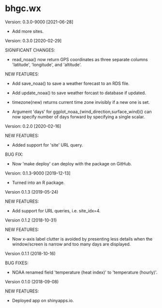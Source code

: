 bhgc.wx
=======

Version: 0.3.0-9000 [2021-06-28]

 * Add more sites.
 

Version: 0.3.0 [2020-02-29]

SIGNIFICANT CHANGES:

 * read_noaa() now return GPS coordinates as three separate columns
   'latitude', 'longitude', and 'altitude'.
   
NEW FEATURES:

 * Add save_noaa() to save a weather forecast to an RDS file.

 * Add update_noaa() to save weather forcast to database if updated.

 * timezone(new) returns current time zone invisibly if a new one is set.
 
 * Argument 'days' for ggplot_noaa_{wind_direction,surface_wind}() can now
   specify number of days forward by specifying a single scalar.



Version: 0.2.0 [2020-02-16]

NEW FEATURES:

 * Added support for 'site' URL query.
 
BUG FIX:

 * Now 'make deploy' can deploy with the package on GitHub.
 

Version: 0.1.3-9000 [2019-12-13]

 * Turned into an R package.


Version 0.1.3 (2019-05-24)

NEW FEATURES:

 * Add support for URL queries, i.e. site_idx=4.


Version 0.1.2 (2018-10-31)

NEW FEATURES:

 * Now x-axis label clutter is avoided by presenting less details when the
   window/screen is narrow and too many days are displayed.


Version 0.1.1 (2018-10-16)

BUG FIXES:

 * NOAA renamed field 'temperature (heat index)' to 'temperature (hourly)'.
 

Version 0.1.0 (2018-09-08)

NEW FEATURES:

 * Deployed app on shinyapps.io.



